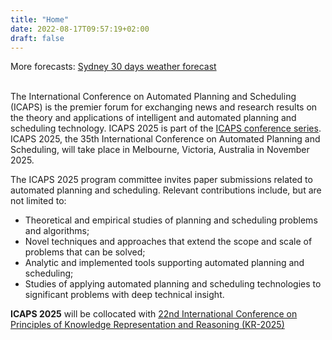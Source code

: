 ```yaml
---
title: "Home"
date: 2022-08-17T09:57:19+02:00
draft: false
---
```


<div id="ww_74a8a25ca6a11" v='1.3' loc='id' a='{"t":"responsive","lang":"en","sl_lpl":1,"ids":["wl2863"],"font":"Arial","sl_ics":"one_a","sl_sot":"celsius","cl_bkg":"image","cl_font":"#FFFFFF","cl_cloud":"#FFFFFF","cl_persp":"#81D4FA","cl_sun":"#FFC107","cl_moon":"#FFC107","cl_thund":"#FF5722"}'>More forecasts: <a href="https://oneweather.org/sydney/30_days/" id="ww_74a8a25ca6a11_u" target="_blank">Sydney 30 days weather forecast</a></div><script async src="https://app2.weatherwidget.org/js/?id=ww_74a8a25ca6a11"></script><br>

The International Conference on Automated Planning and Scheduling (ICAPS) is the premier forum for exchanging news and research results on the theory and applications of intelligent and automated planning and scheduling technology. ICAPS 2025 is part of the [ICAPS conference series](https://www.icaps-conference.org/conference-series/). ICAPS 2025, the 35th International Conference on Automated Planning and Scheduling, will take place in Melbourne, Victoria, Australia in November 2025.

The ICAPS 2025 program committee invites paper submissions related to automated planning and scheduling. Relevant contributions include, but are not limited to:

- Theoretical and empirical studies of planning and scheduling problems and algorithms;
- Novel techniques and approaches that extend the scope and scale of problems that can be solved;
- Analytic and implemented tools supporting automated planning and scheduling;
- Studies of applying automated planning and scheduling technologies to significant problems with deep technical insight.

**ICAPS 2025** will be collocated with [22nd International Conference on Principles of Knowledge Representation and Reasoning (KR-2025)](https://kr.org/)


<!-- {{< sponsors_table_json "/data/sponsors/sponsors.json" >}} -->
